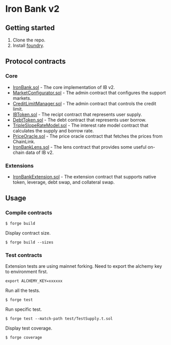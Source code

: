 # Iron Bank v2

## Getting started

1. Clone the repo.
2. Install [foundry](https://github.com/foundry-rs/foundry).

## Protocol contracts

### Core

- [IronBank.sol](https://github.com/ibdotxyz/ib-v2/blob/main/src/protocol/pool/IronBank.sol) - The core implementation of IB v2.
- [MarketConfigurator.sol](https://github.com/ibdotxyz/ib-v2/blob/main/src/protocol/pool/MarketConfigurator.sol) - The admin contract that configures the support markets.
- [CreditLimitManager.sol](https://github.com/ibdotxyz/ib-v2/blob/main/src/protocol/pool/CreditLimitManager.sol) - The admin contract that controls the credit limit.
- [IBToken.sol](https://github.com/ibdotxyz/ib-v2/blob/main/src/protocol/token/IBToken.sol) - The recipt contract that represents user supply.
- [DebtToken.sol](https://github.com/ibdotxyz/ib-v2/blob/main/src/protocol/token/DebtToken.sol) - The debt contract that represents user borrow.
- [TripleSlopeRateModel.sol](https://github.com/ibdotxyz/ib-v2/blob/main/src/protocol/pool/interest-rate-model/TripleSlopeRateModel.sol) - The interest rate model contract that calculates the supply and borrow rate.
- [PriceOracle.sol](https://github.com/ibdotxyz/ib-v2/blob/main/src/protocol/oracle/PriceOracle.sol) - The price oracle contract that fetches the prices from ChainLink.
- [IronBankLens.sol](https://github.com/ibdotxyz/ib-v2/blob/main/src/protocol/lens/IronBankLens.sol) - The lens contract that provides some useful on-chain data of IB v2.

### Extensions

- [IronBankExtension.sol](https://github.com/ibdotxyz/ib-v2/blob/main/src/extensions/IronBankExtension.sol) - The extension contract that supports native token, leverage, debt swap, and collateral swap.

## Usage

### Compile contracts

```
$ forge build
```

Display contract size.

```
$ forge build --sizes
```

### Test contracts

Extension tests are using mainnet forking. Need to export the alchemy key to environment first.

```
export ALCHEMY_KEY=xxxxxx
```

Run all the tests.

```
$ forge test
```

Run specific test.

```
$ forge test --match-path test/TestSupply.t.sol
```

Display test coverage.

```
$ forge coverage
```
